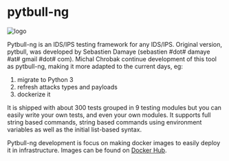 # pytbull-ng

![logo](https://github.com/netrunn3r/pytbull-ng/source/report/img/pytbull.png)

Pytbull-ng is an IDS/IPS testing framework for any IDS/IPS.
Original version, pytbull, was developed by Sebastien Damaye (sebastien #dot# damaye #at# gmail #dot# com). Michal Chrobak continue development of this tool as pytbull-ng, making it more adapted to the current days, eg:
1. migrate to Python 3
2. refresh attacks types and payloads
3. dockerize it

It is shipped with about 300 tests grouped in 9 testing modules but you can easily write your own tests, and even your own modules. It supports full string based commands, string based commands using environment variables as well as the initial list-based syntax.

Pytbull-ng development is focus on making docker images to easily deploy it in infrastructure. Images can be found on [Docker Hub](https://hub.docker.com/repository/docker/efigo/pytbull-ng).
